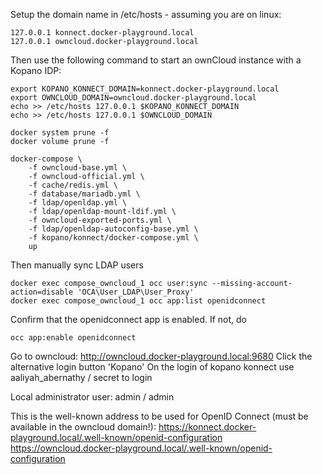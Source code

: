 Setup the domain name in /etc/hosts - assuming you are on linux:

```
127.0.0.1 konnect.docker-playground.local
127.0.0.1 owncloud.docker-playground.local
```

Then use the following command to
start an ownCloud instance with a Kopano IDP:


```console
export KOPANO_KONNECT_DOMAIN=konnect.docker-playground.local
export OWNCLOUD_DOMAIN=owncloud.docker-playground.local
echo >> /etc/hosts 127.0.0.1 $KOPANO_KONNECT_DOMAIN
echo >> /etc/hosts 127.0.0.1 $OWNCLOUD_DOMAIN

docker system prune -f
docker volume prune -f

docker-compose \
    -f owncloud-base.yml \
    -f owncloud-official.yml \
    -f cache/redis.yml \
    -f database/mariadb.yml \
    -f ldap/openldap.yml \
    -f ldap/openldap-mount-ldif.yml \
    -f owncloud-exported-ports.yml \
    -f ldap/openldap-autoconfig-base.yml \
    -f kopano/konnect/docker-compose.yml \
    up
```

Then manually sync LDAP users

```
docker exec compose_owncloud_1 occ user:sync --missing-account-action=disable 'OCA\User_LDAP\User_Proxy'
docker exec compose_owncloud_1 occ app:list openidconnect
```

Confirm that the openidconnect app is enabled. If not, do

```
occ app:enable openidconnect
```

Go to owncloud: http://owncloud.docker-playground.local:9680
Click the alternative login button 'Kopano'
On the login of kopano konnect use aaliyah_abernathy / secret to login

Local administrator user: admin / admin

This is the well-known address to be used for OpenID Connect (must be available in the owncloud domain!):
https://konnect.docker-playground.local/.well-known/openid-configuration
https://owncloud.docker-playground.local/.well-known/openid-configuration

